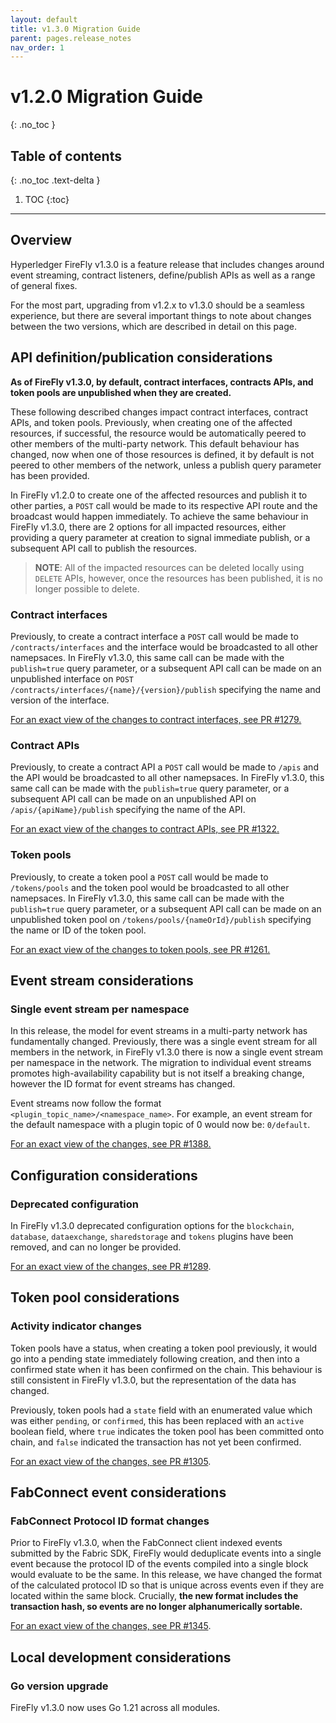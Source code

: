 ```yaml
---
layout: default
title: v1.3.0 Migration Guide
parent: pages.release_notes
nav_order: 1
---
```


# v1.2.0 Migration Guide
{: .no_toc }

## Table of contents
{: .no_toc .text-delta }

1. TOC
{:toc}

---

## Overview

Hyperledger FireFly v1.3.0 is a feature release that includes changes around event streaming, contract listeners, define/publish APIs as well as a range of general fixes.

For the most part, upgrading from v1.2.x to v1.3.0 should be a seamless experience, but there are several important things to note about changes between the two versions, which are described in detail on this page.

## API definition/publication considerations

**As of FireFly v1.3.0, by default, contract interfaces, contracts APIs, and token pools are unpublished when they are created.**

These following described changes impact contract interfaces, contract APIs, and token pools. Previously, when creating one of the affected resources, if successful, the resource would be automatically peered to other members of the multi-party network. This default behaviour has changed, now when one of those resources is defined, it by default is not peered to other members of the network, unless a publish query parameter has been provided. 

In FireFly v1.2.0 to create one of the affected resources and publish it to other parties, a `POST` call would be made to its respective API route and the broadcast would happen immediately. To achieve the same behaviour in FireFly v1.3.0, there are 2 options for all impacted resources, either providing a query parameter at creation to signal immediate publish, or a subsequent API call to publish the resources.

> **NOTE**: All of the impacted resources can be deleted locally using `DELETE` APIs, however, once the resources has been published, it is no longer possible to delete.

### Contract interfaces

Previously, to create a contract interface a `POST` call would be made to `/contracts/interfaces` and the interface would be broadcasted to all other namepsaces. In FireFly v1.3.0, this same call can be made with the `publish=true` query parameter, or a subsequent API call can be made on an unpublished interface on `POST /contracts/interfaces/{name}/{version}/publish` specifying the name and version of the interface.

[For an exact view of the changes to contract interfaces, see PR #1279.](https://github.com/hyperledger/firefly/pull/1279)

### Contract APIs

Previously, to create a contract API a `POST` call would be made to `/apis` and the API would be broadcasted to all other namepsaces. In FireFly v1.3.0, this same call can be made with the `publish=true` query parameter, or a subsequent API call can be made on an unpublished API on `/apis/{apiName}/publish` specifying the name of the API.

[For an exact view of the changes to contract APIs, see PR #1322.](https://github.com/hyperledger/firefly/pull/1322)

### Token pools

Previously, to create a token pool a `POST` call would be made to `/tokens/pools` and the token pool would be broadcasted to all other namepsaces. In FireFly v1.3.0, this same call can be made with the `publish=true` query parameter, or a subsequent API call can be made on an unpublished token pool on `/tokens/pools/{nameOrId}/publish` specifying the name or ID of the token pool.

[For an exact view of the changes to token pools, see PR #1261.](https://github.com/hyperledger/firefly/pull/1261)

## Event stream considerations

### Single event stream per namespace

In this release, the model for event streams in a multi-party network has fundamentally changed. Previously, there was a single event stream for all members in the network, in FireFly v1.3.0 there is now a single event stream per namespace in the network. The migration to individual event streams promotes high-availability capability but is not itself a breaking change, however the ID format for event streams has changed.

Event streams now follow the format `<plugin_topic_name>/<namespace_name>`. For example, an event stream for the default namespace with a plugin topic of 0 would now be: `0/default`.

[For an exact view of the changes, see PR #1388.](https://github.com/hyperledger/firefly/pull/1388)

## Configuration considerations

### Deprecated configuration

In FireFly v1.3.0 deprecated configuration options for the `blockchain`, `database`, `dataexchange`, `sharedstorage` and `tokens` plugins have been removed, and can no longer be provided.

[For an exact view of the changes, see PR #1289](https://github.com/hyperledger/firefly/pull/1289).

## Token pool considerations

### Activity indicator changes

Token pools have a status, when creating a token pool previously, it would go into a pending state immediately following creation, and then into a confirmed state when it has been confirmed on the chain. This behaviour is still consistent in FireFly v1.3.0, but the representation of the data has changed.

Previously, token pools had a `state` field with an enumerated value which was either `pending`, or `confirmed`, this has been replaced with an `active` boolean field, where `true` indicates the token pool has been committed onto chain, and `false` indicated the transaction has not yet been confirmed.

[For an exact view of the changes, see PR #1305](https://github.com/hyperledger/firefly/pull/1305).

## FabConnect event considerations 

### FabConnect Protocol ID format changes

Prior to FireFly v1.3.0, when the FabConnect client indexed events submitted by the Fabric SDK, FireFly would deduplicate events into a single event because the protocol ID of the events compiled into a single block would evaluate to be the same. In this release, we have changed the format of the calculated protocol ID so that is unique across events even if they are located within the same block. Crucially, **the new format includes the transaction hash, so events are no longer alphanumerically sortable.**

[For an exact view of the changes, see PR #1345](https://github.com/hyperledger/firefly/pull/1345).

## Local development considerations

### Go version upgrade

FireFly v1.3.0 now uses Go 1.21 across all modules. 